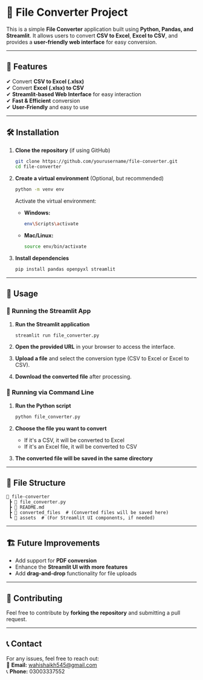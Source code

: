 

# 📂 File Converter Project

This is a simple **File Converter** application built using **Python, Pandas, and Streamlit**. It allows users to convert **CSV to Excel**, **Excel to CSV**, and provides a **user-friendly web interface** for easy conversion.

---

## 🚀 Features
✔ Convert **CSV to Excel (.xlsx)**  
✔ Convert **Excel (.xlsx) to CSV**  
✔ **Streamlit-based Web Interface** for easy interaction  
✔ **Fast & Efficient** conversion  
✔ **User-Friendly** and easy to use  

---

## 🛠 Installation

1. **Clone the repository** (if using GitHub)
   ```sh
   git clone https://github.com/yourusername/file-converter.git
   cd file-converter
   ```

2. **Create a virtual environment** (Optional, but recommended)
   ```sh
   python -m venv env
   ```
   Activate the virtual environment:

   - **Windows:**  
     ```sh
     env\Scripts\activate
     ```
   - **Mac/Linux:**  
     ```sh
     source env/bin/activate
     ```

3. **Install dependencies**
   ```sh
   pip install pandas openpyxl streamlit
   ```

---

## 🔧 Usage

### 🎯 Running the Streamlit App
1. **Run the Streamlit application**
   ```sh
   streamlit run file_converter.py
   ```

2. **Open the provided URL** in your browser to access the interface.

3. **Upload a file** and select the conversion type (CSV to Excel or Excel to CSV).

4. **Download the converted file** after processing.

### 🔹 Running via Command Line
1. **Run the Python script**
   ```sh
   python file_converter.py
   ```

2. **Choose the file you want to convert**  
   - If it's a CSV, it will be converted to Excel  
   - If it's an Excel file, it will be converted to CSV  

3. **The converted file will be saved in the same directory**  

---

## 📂 File Structure
```
📂 file-converter
 ┣ 📜 file_converter.py
 ┣ 📜 README.md
 ┣ 📂 converted_files  # (Converted files will be saved here)
 ┗ 📂 assets  # (For Streamlit UI components, if needed)
```

---

## 🏗 Future Improvements
- Add support for **PDF conversion**  
- Enhance the **Streamlit UI with more features**  
- Add **drag-and-drop** functionality for file uploads  

---

## 🤝 Contributing
Feel free to contribute by **forking the repository** and submitting a pull request.  

---

## 📞 Contact
For any issues, feel free to reach out:  
📧 **Email:** wahishaikh545@gmail.com  
📞 **Phone:** 03003337552  


